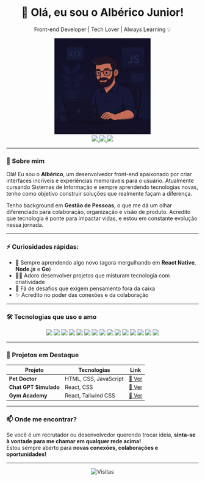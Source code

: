 
<h1 align="center">🚀 Olá, eu sou o Albérico Junior!</h1>
<p align="center">Front-end Developer | Tech Lover | Always Learning 💡</p>

<div align="center">
  <img src="assets/alberico_Image.png" width="50%" alt="Albérico Header" />
</div>

<div align="center">
  <a href="https://www.linkedin.com/in/alberico-junior/" target="_blank">
    <img src="https://img.shields.io/badge/LinkedIn-%230077B5.svg?style=for-the-badge&logo=linkedin&logoColor=white" />
  </a>
  <a href="https://github.com/AlbericoJr" target="_blank">
    <img src="https://img.shields.io/badge/GitHub-%23181717.svg?style=for-the-badge&logo=github&logoColor=white" />
  </a>
  <a href="https://medium.com/@albericoJr" target="_blank">
    <img src="https://img.shields.io/badge/Medium-%2312100E.svg?style=for-the-badge&logo=medium&logoColor=white" />
  </a>
</div>

---

### 🧠 Sobre mim

Olá! Eu sou o **Albérico**, um desenvolvedor front-end apaixonado por criar interfaces incríveis e experiências memoráveis para o usuário. Atualmente cursando Sistemas de Informação e sempre aprendendo tecnologias novas, tenho como objetivo construir soluções que realmente façam a diferença.

Tenho background em **Gestão de Pessoas**, o que me dá um olhar diferenciado para colaboração, organização e visão de produto. Acredito que tecnologia é ponte para impactar vidas, e estou em constante evolução nessa jornada.

---

### ⚡ Curiosidades rápidas:

- 🌱 Sempre aprendendo algo novo (agora mergulhando em **React Native**, **Node.js** e **Go**)
- 👨‍💻 Adoro desenvolver projetos que misturam tecnologia com criatividade
- 🧩 Fã de desafios que exigem pensamento fora da caixa
- ✨ Acredito no poder das conexões e da colaboração

---

### 🛠️ Tecnologias que uso e amo

<div align="center">
  <img src="https://profilinator.rishav.dev/skills-assets/html5-original-wordmark.svg" height="40" />
  <img src="https://profilinator.rishav.dev/skills-assets/css3-original-wordmark.svg" height="40" />
  <img src="https://profilinator.rishav.dev/skills-assets/javascript-original.svg" height="40" />
  <img src="https://profilinator.rishav.dev/skills-assets/typescript-original.svg" height="40" />
  <img src="https://profilinator.rishav.dev/skills-assets/react-original-wordmark.svg" height="40" />
  <img src="https://static-00.iconduck.com/assets.00/sdk-react-native-icon-512x490-ynyk8t4w.png" height="40" />
  <img src="https://cdn.icon-icons.com/icons2/2415/PNG/512/nodejs_plain_logo_icon_146409.png" height="40" />
  <img src="https://static-00.iconduck.com/assets.00/nextjs-icon-512x512-y563b8iq.png" height="40" />
  <img src="https://go.dev/blog/go-brand/Go-Logo/PNG/Go-Logo_Blue.png" height="40" />
  <img src="https://uxwing.com/wp-content/themes/uxwing/download/brands-and-social-media/aws-icon.png" height="40" />
  <img src="https://profilinator.rishav.dev/skills-assets/bootstrap-plain.svg" height="40" />
  <img src="https://profilinator.rishav.dev/skills-assets/tailwindcss.svg" height="40" />
  <img src="https://profilinator.rishav.dev/skills-assets/sass-original.svg" height="40" />
  <img src="https://profilinator.rishav.dev/skills-assets/git-scm-icon.svg" height="40" />
  <img src="https://profilinator.rishav.dev/skills-assets/figma-icon.svg" height="40" />
</div>

---

### 📌 Projetos em Destaque

| Projeto | Tecnologias | Link |
|--------|-------------|------|
| **Pet Doctor** | HTML, CSS, JavaScript | [🔗 Ver](https://albericojr.github.io/Pet_Doctor/) |
| **Chat GPT Simulado** | React, CSS | [🔗 Ver](https://hilarious-tartufo-d8cc6d.netlify.app/) |
| **Gym Academy** | React, Tailwind CSS | [🔗 Ver](https://gym-academia.vercel.app/) |

---

### 📫 Onde me encontrar?

Se você é um recrutador ou desenvolvedor querendo trocar ideia, **sinta-se à vontade para me chamar em qualquer rede acima!**  
Estou sempre aberto para **novas conexões, colaborações e oportunidades!**

---

<div align="center">
  
![Visitas](https://komarev.com/ghpvc/?username=AlbericoJr&label=Visualizações%20no%20perfil&color=0e75b6&style=flat)

</div>

